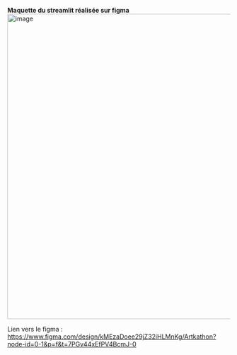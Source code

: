 **Maquette du streamlit réalisée sur figma**
<img width="749" height="689" alt="image" src="https://github.com/user-attachments/assets/e9b9b035-6761-4976-9e31-730e00abb13d" />

Lien vers le figma : https://www.figma.com/design/kMEzaDoee29jZ32iHLMnKg/Artkathon?node-id=0-1&p=f&t=7PGv44xEfPV4BcmJ-0
